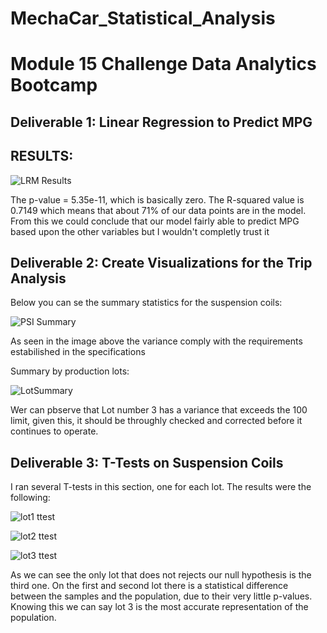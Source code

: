 # MechaCar_Statistical_Analysis
# Module 15 Challenge Data Analytics Bootcamp

## Deliverable 1: Linear Regression to Predict MPG
## RESULTS:

![LRM Results](https://user-images.githubusercontent.com/90527315/156901817-b00e0caf-1870-46f2-8ebf-5f330aa344d4.PNG)

The p-value = 5.35e-11, which is basically zero. The R-squared value is 0.7149 which means that about 71% of our data points are in the model. From this we could conclude that our model fairly able to predict MPG based upon the other variables but I wouldn't completly trust it


## Deliverable 2: Create Visualizations for the Trip Analysis

Below you can se the summary statistics for the suspension coils:

![PSI Summary](https://user-images.githubusercontent.com/90527315/156902323-9777fd43-ba0f-47c8-8d14-c176c1bde3a8.PNG)

As seen in the image above the variance comply with the requirements estabilished in the specifications

Summary by production lots:

![LotSummary](https://user-images.githubusercontent.com/90527315/156902353-8fb1435d-fd28-40b4-83ff-55fbe902bafb.PNG)

Wer can pbserve that Lot number 3 has a variance that exceeds the 100 limit, given this, it should be throughly checked and corrected before it continues to operate.

## Deliverable 3: T-Tests on Suspension Coils
I ran several T-tests in this section, one for each lot. The results were the following:

![lot1 ttest](https://user-images.githubusercontent.com/90527315/156902841-fd5afa6c-a1a2-4656-9eaf-cdbbcc5cddba.PNG)

![lot2 ttest](https://user-images.githubusercontent.com/90527315/156902847-aa6d77eb-b55a-48c1-a731-72002a309cd8.PNG)

![lot3 ttest](https://user-images.githubusercontent.com/90527315/156902875-5e4a186c-0a5a-4fd4-9e48-0ea77a8a7e3d.PNG)

As we can see the only lot that does not rejects our null hypothesis is the third one. On the first and second lot there is a statistical difference between the samples and the population, due to their very little p-values. Knowing this we can say lot 3 is the most accurate representation of the population.



